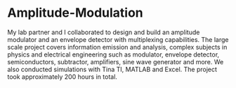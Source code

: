 # Amplitude-Modulation
My lab partner and I collaborated to design and build an amplitude modulator and an envelope detector with multiplexing capabilities. The large scale project covers information emission and analysis, complex subjects in physics and electrical engineering such as modulator, envelope detector, semiconductors, subtractor, amplifiers, sine wave generator and more. We also conducted simulations with Tina TI, MATLAB and Excel. The project took approximately 200 hours in total.
